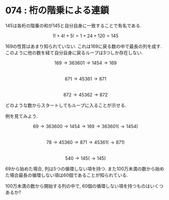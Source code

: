 # 074 : 桁の階乗による連鎖

145は各桁の階乗の和が145と自分自身に一致することで有名である.

$$1! + 4! + 5! = 1 + 24 + 120 = 145$$

169の性質はあまり知られていない. これは169に戻る数の中で最長の列を成す. このように他の数を経て自分自身に戻るループは3つしか存在しない.

$$169 → 363601 → 1454 → 169$$  
$$871 → 45361 → 871$$  
$$872 → 45362 → 872$$

どのような数からスタートしてもループに入ることが示せる.

例を見てみよう.

$$69 → 363600 → 1454 → 169 → 363601 (→ 1454)$$  
$$78 → 45360 → 871 → 45361 (→ 871)$$  
$$540 → 145 (→ 145)$$

69から始めた場合, 列は5つの循環しない項を持つ. また100万未満の数から始めた場合最長の循環しない項は60個であることが知られている.

100万未満の数から開始する列の中で, 60個の循環しない項を持つものはいくつあるか?

